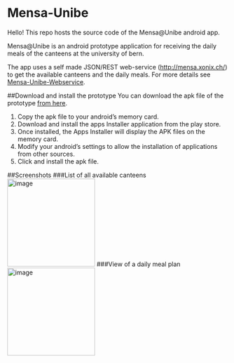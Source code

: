 Mensa-Unibe
===========
Hello!
This repo hosts the source code of the Mensa@Unibe android app.

Mensa@Unibe is an android prototype application for receiving the daily meals of the canteens at the university of bern.

The app uses a self made JSON/REST web-service (http://mensa.xonix.ch/) to get the available canteens and the daily meals.
For more details see [Mensa-Unibe-Webservice](https://github.com/lexruee/Mensa-Unibe-Webservice).

##Download and install the prototype
You can download the apk file of the prototype [from here](https://github.com/lexruee/Mensa-Unibe/raw/master/bin/MensaUnibe-Android.apk).

1. Copy the apk file to your android’s memory card.
2. Download and install the apps Installer application from the play store.
3. Once installed, the Apps Installer will display the APK files on the memory card.
4. Modify your android’s settings to allow the installation of applications from other sources.
5. Click and install the apk file.

##Screenshots
###List of all available canteens
<img alt="image" src="https://raw.github.com/lexruee/Mensa-Unibe/master/screenshots/1.png" width="200px" />
###View of a daily meal plan
<img alt="image" src="https://raw.github.com/lexruee/Mensa-Unibe/master/screenshots/2.png" width="200px" />


